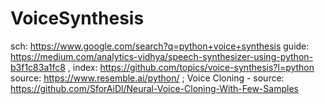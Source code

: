 # VoiceSynthesis
sch: https://www.google.com/search?q=python+voice+synthesis guide: https://medium.com/analytics-vidhya/speech-synthesizer-using-python-b3f1c83a1fc8 , index: https://github.com/topics/voice-synthesis?l=python source: https://www.resemble.ai/python/ ; Voice Cloning - source: https://github.com/SforAiDl/Neural-Voice-Cloning-With-Few-Samples
